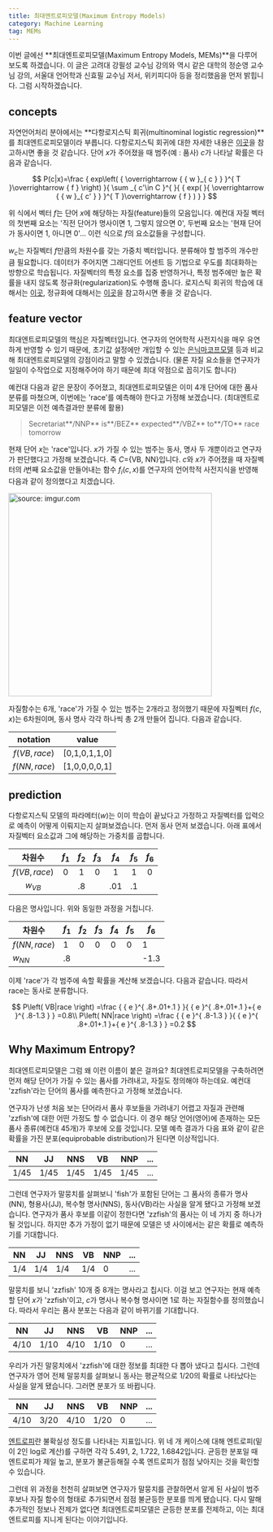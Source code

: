 ```yaml
---
title: 최대엔트로피모델(Maximum Entropy Models)
category: Machine Learning
tag: MEMs
---
```


이번 글에선 **최대엔트로피모델(Maximum Entropy Models, MEMs)**을 다루어 보도록 하겠습니다. 이 글은 고려대 강필성 교수님 강의와 역시 같은 대학의 정순영 교수님 강의, 서울대 언어학과 신효필 교수님 저서, 위키피디아 등을 정리했음을 먼저 밝힙니다. 그럼 시작하겠습니다.





## concepts

자연언어처리 분야에서는 **다항로지스틱 회귀(multinominal logistic regression)**를 최대엔트로피모델이라 부릅니다. 다항로지스틱 회귀에 대한 자세한 내용은 [이곳](https://ratsgo.github.io/machine%20learning/2017/04/02/logistic/)을 참고하시면 좋을 것 같습니다. 단어 $x$가 주어졌을 때 범주(예 : 품사) $c$가 나타날 확률은 다음과 같습니다. 


$$
P(c|x)=\frac { exp\left( { \overrightarrow { { w }_{ c } }  }^{ T }\overrightarrow { f }  \right)  }{ \sum _{ c'\in C }^{  }{ { exp( }{ \overrightarrow { { w }_{ c' } }  }^{ T }\overrightarrow { f } ) }  }
$$


위 식에서 벡터 $f$는 단어 $x$에 해당하는 자질(feature)들의 모음입니다. 예컨대 자질 벡터의 첫번째 요소는 '직전 단어가 명사이면 1, 그렇지 않으면 0', 두번째 요소는 '현재 단어가 동사이면 1, 아니면 0'... 이런 식으로 $f$의 요소값들을 구성합니다.

$w_c$는 자질벡터 $f$만큼의 차원수를 갖는 가중치 벡터입니다. 분류해야 할 범주의 개수만큼 필요합니다. 데이터가 주어지면 그래디언트 어센트 등 기법으로 우도를 최대화하는 방향으로 학습됩니다. 자질벡터의 특정 요소를 집중 반영하거나, 특정 범주에만 높은 확률을 내지 않도록 정규화(regularization)도 수행해 줍니다. 로지스틱 회귀의 학습에 대해서는 [이곳](https://ratsgo.github.io/machine%20learning/2017/07/02/logistic/), 정규화에 대해서는 [이곳](https://ratsgo.github.io/machine%20learning/2017/05/22/RLR/)을 참고하시면 좋을 것 같습니다.





## feature vector

최대엔트로피모델의 핵심은 자질벡터입니다. 연구자의 언어학적 사전지식을 매우 유연하게 반영할 수 있기 때문에, 초기값 설정에만 개입할 수 있는 [은닉마코프모델](https://ratsgo.github.io/machine%20learning/2017/03/18/HMMs/) 등과 비교해 최대엔트로피모델의 강점이라고 말할 수 있겠습니다. (물론 자질 요소들을 연구자가 일일이 수작업으로 지정해주어야 하기 때문에 최대 약점으로 꼽히기도 합니다)

예컨대 다음과 같은 문장이 주어졌고, 최대엔트로피모델은 이미 4개 단어에 대한 품사 분류를 마쳤으며, 이번에는 'race'를 예측해야 한다고 가정해 보겠습니다. (최대엔트로피모델은 이전 예측결과만 분류에 활용)

> Secretariat**/NNP** is**/BEZ** expected**/VBZ** to**/TO** race tomorrow

현재 단어 $x$는 'race'입니다. $x$가 가질 수 있는 범주는 동사, 명사 두 개뿐이라고 연구자가 판단했다고 가정해 보겠습니다. 즉 $C$={VB, NN}입니다. $c$와 $x$가 주어졌을 때 자질벡터의 $i$번째 요소값을 만들어내는 함수 $f_i(c,x)$를 연구자의 언어학적 사전지식을 반영해 다음과 같이 정의했다고 치겠습니다.



<a href="https://imgur.com/9kqNqZy"><img src="https://i.imgur.com/9kqNqZy.png" width="400px" title="source: imgur.com" /></a>



자질함수는 6개, 'race'가 가질 수 있는 범주는 2개라고 정의했기 때문에 자질벡터 $f(c,x)$는 6차원이며, 동사 명사 각각 하나씩 총 2개 만들어 집니다. 다음과 같습니다.

|   notation   |     value     |
| :----------: | :-----------: |
| $f(VB,race)$ | [0,1,0,1,1,0] |
| $f(NN,race)$ | [1,0,0,0,0,1] |





## prediction

다항로지스틱 모델의 파라메터($w$)는 이미 학습이 끝났다고 가정하고 자질벡터를 입력으로 예측이 어떻게 이뤄지는지 살펴보겠습니다. 먼저 동사 먼저 보겠습니다. 아래 표에서 자질벡터 요소값과 그에 해당하는 가중치를 곱합니다.

|     차원수      | $f_1$ | $f_2$ | $f_3$ | $f_4$ | $f_5$ | $f_6$ |
| :----------: | :---: | :---: | :---: | :---: | :---: | :---: |
| $f(VB,race)$ |   0   |   1   |   0   |   1   |   1   |   0   |
|   $w_{VB}$   |       |  .8   |       |  .01  |  .1   |       |

다음은 명사입니다. 위와 동일한 과정을 거칩니다.

| 차원수          | $f_1$ | $f_2$ | $f_3$ | $f_4$ | $f_5$ | $f_6$ |
| ------------ | ----- | ----- | ----- | ----- | ----- | ----- |
| $f(NN,race)$ | 1     | 0     | 0     | 0     | 0     | 1     |
| $w_{NN}$     | .8    |       |       |       |       | -1.3  |

이제 'race'가 각 범주에 속할 확률을 계산해 보겠습니다. 다음과 같습니다. 따라서 race는 동사로 분류합니다.


$$
P\left( VB|race \right) =\frac { { e }^{ .8+.01+.1 } }{ { e }^{ .8+.01+.1 }+{ e }^{ .8-1.3 } } =0.8\\ P\left( NN|race \right) =\frac { { e }^{ .8-1.3 } }{ { e }^{ .8+.01+.1 }+{ e }^{ .8-1.3 } } =0.2
$$






## Why Maximum Entropy?

최대엔트로피모델은 그럼 왜 이런 이름이 붙은 걸까요? 최대엔트로피모델을 구축하려면 먼저 해당 단어가 가질 수 있는 품사를 가려내고, 자질도 정의해야 하는데요. 예컨대 'zzfish'라는 단어의 품사를 예측한다고 가정해 보겠습니다. 

연구자가 난생 처음 보는 단어라서 품사 후보들을 가려내기 어렵고 자질과 관련해 'zzfish'에 대한 어떤 가정도 할 수 없습니다. 이 경우 해당 언어(영어)에 존재하는 모든 품사 종류(예컨대 45개)가 후보에 오를 것입니다. 모델 예측 결과가 다음 표와 같이 같은 확률을 가진 분포(equiprobable distribution)가 된다면 이상적입니다.

| NN   | JJ   | NNS  | VB   | NNP  | ...  |
| ---- | ---- | ---- | ---- | ---- | ---- |
| 1/45 | 1/45 | 1/45 | 1/45 | 1/45 | ...  |

그런데 연구자가 말뭉치를 살펴보니 'fish'가 포함된 단어는 그 품사의 종류가 명사(NN), 형용사(JJ), 복수형 명사(NNS), 동사(VB)라는 사실을 알게 됐다고 가정해 보겠습니다. 연구자가 품사 후보를 이같이 정한다면 'zzfish'의 품사는 이 네 가지 중 하나가 될 것입니다. 하지만 추가 가정이 없기 때문에 모델은 넷 사이에서는 같은 확률로 예측하기를 기대합니다.

| NN   | JJ   | NNS  | VB   | NNP  | ...  |
| ---- | ---- | ---- | ---- | ---- | ---- |
| 1/4  | 1/4  | 1/4  | 1/4  | 0    | ...  |

말뭉치를 보니 'zzfish' 10개 중 8개는 명사라고 칩시다. 이걸 보고 연구자는 현재 예측할 단어 $x$가 'zzfish'이고, $c$가 명사나 복수형 명사이면 1로 하는 자질함수를 정의했습니다. 따라서 우리는 품사 분포는 다음과 같이 바뀌기를 기대합니다.

| NN   | JJ   | NNS  | VB   | NNP  | ...  |
| ---- | ---- | ---- | ---- | ---- | ---- |
| 4/10 | 1/10 | 4/10 | 1/10 | 0    | ...  |

우리가 가진 말뭉치에서 'zzfish'에 대한 정보를 최대한 다 뽑아 냈다고 칩시다. 그런데 연구자가 영어 전체 말뭉치를 살펴보니 동사는 평균적으로 1/20의 확률로 나타났다는 사실을 알게 됐습니다. 그러면 분포가 또 바뀝니다.

| NN   | JJ   | NNS  | VB   | NNP  | ...  |
| ---- | ---- | ---- | ---- | ---- | ---- |
| 4/10 | 3/20 | 4/10 | 1/20 | 0    | ...  |

[엔트로피](https://ratsgo.github.io/statistics/2017/09/22/information/)란 불확실성 정도를 나타내는 지표입니다. 위 네 개 케이스에 대해 엔트로피(밑이 2인 log로 계산)를 구하면 각각 5.491, 2, 1.722, 1.6842입니다. 균등한 분포일 때 엔트로피가 제일 높고, 분포가 불균등해질 수록 엔트로피가 점점 낮아지는 것을 확인할 수 있습니다.

그런데 위 과정을 천천히 살펴보면 연구자가 말뭉치를 관찰하면서 알게 된 사실이 범주 후보나 자질 함수의 형태로 추가되면서 점점 불균등한 분포를 띄게 됐습니다. 다시 말해 추가적인 정보나 전제가 없다면 최대엔트로피모델은 균등한 분포를 전제하고, 이는 최대 엔트로피를 지니게 된다는 이야기입니다.